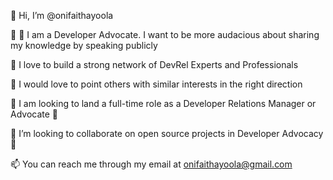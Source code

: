 👋 Hi, I’m @onifaithayoola 

📌 👀 I am a Developer Advocate. I want to be more audacious about sharing my knowledge by speaking publicly

📌 I love to build a strong network of DevRel Experts and Professionals

📌 I would love to point others with similar interests in the right direction

📌 I am looking to land a full-time role as a Developer Relations Manager or Advocate 🥑

💞️ I’m looking to collaborate on open source projects in Developer Advocacy 🥑

📫 You can reach me through my email at onifaithayoola@gmail.com

<!---
Onifaithayoola/Onifaithayoola is a ✨ special ✨ repository because its `README.md` (this file) appears on your GitHub profile.
You can click the Preview link to take a look at your changes.
--->
